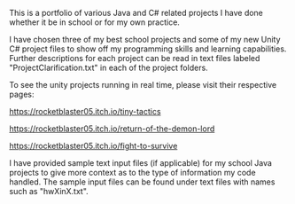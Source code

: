 This is a portfolio of various Java and C# related projects I have done whether it be in school or for my own practice.

I have chosen three of my best school projects and some of my new Unity C# project files
to show off my programming skills and learning capabilities. Further descriptions for each project
can be read in text files labeled "ProjectClarification.txt" in each of the project folders.

To see the unity projects running in real time, please visit their respective pages:

https://rocketblaster05.itch.io/tiny-tactics

https://rocketblaster05.itch.io/return-of-the-demon-lord

https://rocketblaster05.itch.io/fight-to-survive

I have provided sample text input files (if applicable) for my school Java projects to give more context
as to the type of information my code handled. The sample input files can be found under text files with
names such as "hwXinX.txt".
